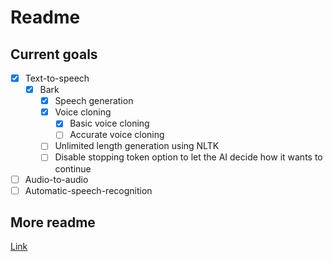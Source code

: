 # Readme
## Current goals
* [x] Text-to-speech
  * [x] Bark
    * [x] Speech generation
    * [x] Voice cloning
      * [x] Basic voice cloning
      * [ ] Accurate voice cloning
    * [ ] Unlimited length generation using NLTK
    * [ ] Disable stopping token option to let the AI decide how it wants to continue
* [ ] Audio-to-audio
* [ ] Automatic-speech-recognition

## More readme
[Link](readme/readme.md)
